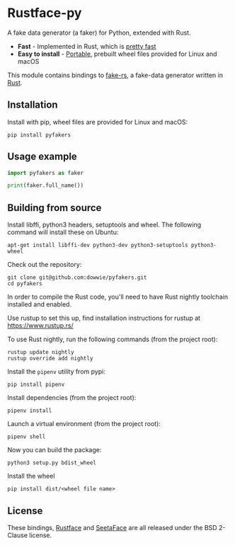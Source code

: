 # Rustface-py

A fake data generator (a faker) for Python, extended with Rust.

 * **Fast** - Implemented in Rust, which is [pretty fast](https://benchmarksgame.alioth.debian.org/u64q/rust.html)
 * **Easy to install** - [Portable](https://www.python.org/dev/peps/pep-0513/), prebuilt wheel files provided for Linux and macOS

This module contains bindings to [fake-rs](https://github.com/cksac/fake-rs),
a fake-data generator written in [Rust](https://www.rust-lang.org/).


## Installation

Install with pip, wheel files are provided for Linux and macOS:

    pip install pyfakers 

## Usage example

```python
import pyfakers as faker

print(faker.full_name())

```


## Building from source

Install libffi, python3 headers, setuptools and wheel. The following command will install these on Ubuntu:

    apt-get install libffi-dev python3-dev python3-setuptools python3-wheel

Check out the repository:

    git clone git@github.com:dowwie/pyfakers.git
    cd pyfakers

In order to compile the Rust code, you'll need to have Rust nightly toolchain installed and enabled.

Use rustup to set this up, find installation instructions for rustup at https://www.rustup.rs/

To use Rust nightly, run the following commands (from the project root):

    rustup update nightly
    rustup override add nightly

Install the ``pipenv`` utility from pypi:
	
	pip install pipenv

Install dependencies (from the project root):

	pipenv install

Launch a virtual environment (from the project root):

	pipenv shell

Now you can build the package:

    python3 setup.py bdist_wheel

Install the wheel

	pip install dist/<wheel file name>

## License

These bindings, [Rustface](https://github.com/atomashpolskiy/rustface/blob/master/LICENSE) and [SeetaFace](https://github.com/seetaface/SeetaFaceEngine/blob/master/LICENSE) are all released under the BSD 2-Clause license.
